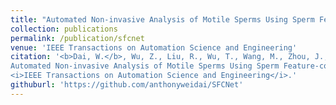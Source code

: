 ```yaml
---
title: "Automated Non-invasive Analysis of Motile Sperms Using Sperm Feature-correlated Network"
collection: publications
permalink: /publication/sfcnet
venue: 'IEEE Transactions on Automation Science and Engineering'
citation: '<b>Dai, W.</b>, Wu, Z., Liu, R., Wu, T., Wang, M., Zhou, J., Zhang, Z. and Liu, J., 2024. 
Automated Non-invasive Analysis of Motile Sperms Using Sperm Feature-correlated Network. 
<i>IEEE Transactions on Automation Science and Engineering</i>.'
githuburl: 'https://github.com/anthonyweidai/SFCNet'
---
```

